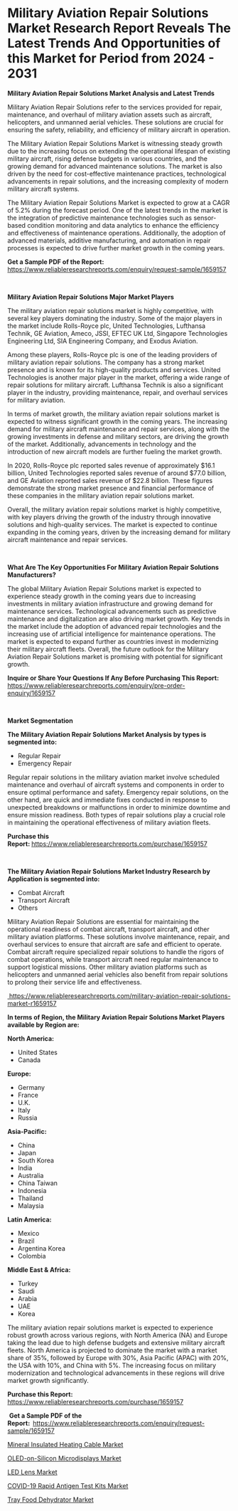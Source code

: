 <p><h1>Military Aviation Repair Solutions Market Research Report Reveals The Latest Trends And Opportunities of this Market for Period from 2024 - 2031</h1></p><p><strong>Military Aviation Repair Solutions Market Analysis and Latest Trends</strong></p>
<p><p>Military Aviation Repair Solutions refer to the services provided for repair, maintenance, and overhaul of military aviation assets such as aircraft, helicopters, and unmanned aerial vehicles. These solutions are crucial for ensuring the safety, reliability, and efficiency of military aircraft in operation.</p><p>The Military Aviation Repair Solutions Market is witnessing steady growth due to the increasing focus on extending the operational lifespan of existing military aircraft, rising defense budgets in various countries, and the growing demand for advanced maintenance solutions. The market is also driven by the need for cost-effective maintenance practices, technological advancements in repair solutions, and the increasing complexity of modern military aircraft systems.</p><p>The Military Aviation Repair Solutions Market is expected to grow at a CAGR of 5.2% during the forecast period. One of the latest trends in the market is the integration of predictive maintenance technologies such as sensor-based condition monitoring and data analytics to enhance the efficiency and effectiveness of maintenance operations. Additionally, the adoption of advanced materials, additive manufacturing, and automation in repair processes is expected to drive further market growth in the coming years.</p></p>
<p><strong>Get a Sample PDF of the Report:&nbsp;</strong> <a href="https://www.reliableresearchreports.com/enquiry/request-sample/1659157">https://www.reliableresearchreports.com/enquiry/request-sample/1659157</a></p>
<p>&nbsp;</p>
<p><strong>Military Aviation Repair Solutions Major Market Players</strong></p>
<p><p>The military aviation repair solutions market is highly competitive, with several key players dominating the industry. Some of the major players in the market include Rolls-Royce plc, United Technologies, Lufthansa Technik, GE Aviation, Ameco, JSSI, EFTEC UK Ltd, Singapore Technologies Engineering Ltd, SIA Engineering Company, and Exodus Aviation.</p><p>Among these players, Rolls-Royce plc is one of the leading providers of military aviation repair solutions. The company has a strong market presence and is known for its high-quality products and services. United Technologies is another major player in the market, offering a wide range of repair solutions for military aircraft. Lufthansa Technik is also a significant player in the industry, providing maintenance, repair, and overhaul services for military aviation.</p><p>In terms of market growth, the military aviation repair solutions market is expected to witness significant growth in the coming years. The increasing demand for military aircraft maintenance and repair services, along with the growing investments in defense and military sectors, are driving the growth of the market. Additionally, advancements in technology and the introduction of new aircraft models are further fueling the market growth.</p><p>In 2020, Rolls-Royce plc reported sales revenue of approximately $16.1 billion, United Technologies reported sales revenue of around $77.0 billion, and GE Aviation reported sales revenue of $22.8 billion. These figures demonstrate the strong market presence and financial performance of these companies in the military aviation repair solutions market.</p><p>Overall, the military aviation repair solutions market is highly competitive, with key players driving the growth of the industry through innovative solutions and high-quality services. The market is expected to continue expanding in the coming years, driven by the increasing demand for military aircraft maintenance and repair services.</p></p>
<p>&nbsp;</p>
<p><strong>What Are The Key Opportunities For Military Aviation Repair Solutions Manufacturers?</strong></p>
<p><p>The global Military Aviation Repair Solutions market is expected to experience steady growth in the coming years due to increasing investments in military aviation infrastructure and growing demand for maintenance services. Technological advancements such as predictive maintenance and digitalization are also driving market growth. Key trends in the market include the adoption of advanced repair technologies and the increasing use of artificial intelligence for maintenance operations. The market is expected to expand further as countries invest in modernizing their military aircraft fleets. Overall, the future outlook for the Military Aviation Repair Solutions market is promising with potential for significant growth.</p></p>
<p><strong>Inquire or Share Your Questions If Any Before Purchasing This Report:</strong> <a href="https://www.reliableresearchreports.com/enquiry/pre-order-enquiry/1659157">https://www.reliableresearchreports.com/enquiry/pre-order-enquiry/1659157</a></p>
<p>&nbsp;</p>
<p><strong>Market Segmentation</strong></p>
<p><strong>The Military Aviation Repair Solutions Market Analysis by types is segmented into:</strong></p>
<p><ul><li>Regular Repair</li><li>Emergency Repair</li></ul></p>
<p><p>Regular repair solutions in the military aviation market involve scheduled maintenance and overhaul of aircraft systems and components in order to ensure optimal performance and safety. Emergency repair solutions, on the other hand, are quick and immediate fixes conducted in response to unexpected breakdowns or malfunctions in order to minimize downtime and ensure mission readiness. Both types of repair solutions play a crucial role in maintaining the operational effectiveness of military aviation fleets.</p></p>
<p><strong>Purchase this Report:&nbsp;</strong><a href="https://www.reliableresearchreports.com/purchase/1659157">https://www.reliableresearchreports.com/purchase/1659157</a></p>
<p>&nbsp;</p>
<p><strong>The Military Aviation Repair Solutions Market Industry Research by Application is segmented into:</strong></p>
<p><ul><li>Combat Aircraft</li><li>Transport Aircraft</li><li>Others</li></ul></p>
<p><p>Military Aviation Repair Solutions are essential for maintaining the operational readiness of combat aircraft, transport aircraft, and other military aviation platforms. These solutions involve maintenance, repair, and overhaul services to ensure that aircraft are safe and efficient to operate. Combat aircraft require specialized repair solutions to handle the rigors of combat operations, while transport aircraft need regular maintenance to support logistical missions. Other military aviation platforms such as helicopters and unmanned aerial vehicles also benefit from repair solutions to prolong their service life and effectiveness.</p></p>
<p><a href="https://www.reliableresearchreports.com/military-aviation-repair-solutions-market-r1659157">&nbsp;https://www.reliableresearchreports.com/military-aviation-repair-solutions-market-r1659157</a></p>
<p><strong>In terms of Region, the Military Aviation Repair Solutions Market Players available by Region are:</strong></p>
<p>
    <p> <strong> North America: </strong>
        <ul>
            <li>United States</li>
            <li>Canada</li>
        </ul>
        </p> 
    <p> <strong> Europe: </strong>
        <ul>
            <li>Germany</li>
            <li>France</li>
            <li>U.K.</li>
            <li>Italy</li>
            <li>Russia</li>
        </ul>
        </p> 
    <p> <strong> Asia-Pacific: </strong>
        <ul>
            <li>China</li>
            <li>Japan</li>
            <li>South Korea</li>
            <li>India</li>
            <li>Australia</li>
            <li>China Taiwan</li>
            <li>Indonesia</li>
            <li>Thailand</li>
            <li>Malaysia</li>
        </ul>
        </p> 
    <p> <strong> Latin America: </strong>
        <ul>
            <li>Mexico</li>
            <li>Brazil</li>
            <li>Argentina Korea</li>
            <li>Colombia</li>
        </ul>
        </p> 
    <p> <strong> Middle East & Africa: </strong>
        <ul>
            <li>Turkey</li>
            <li>Saudi</li>
            <li>Arabia</li>
            <li>UAE</li>
            <li>Korea</li>
        </ul>
    </p>
    </p>
<p><p>The military aviation repair solutions market is expected to experience robust growth across various regions, with North America (NA) and Europe taking the lead due to high defense budgets and extensive military aircraft fleets. North America is projected to dominate the market with a market share of 35%, followed by Europe with 30%, Asia Pacific (APAC) with 20%, the USA with 10%, and China with 5%. The increasing focus on military modernization and technological advancements in these regions will drive market growth significantly.</p></p>
<p><strong>Purchase this Report: </strong><a href="https://www.reliableresearchreports.com/purchase/1659157">https://www.reliableresearchreports.com/purchase/1659157</a></p>
<p>&nbsp;<strong>Get a Sample PDF of the Report:&nbsp;&nbsp;</strong><a href="https://www.reliableresearchreports.com/enquiry/request-sample/1659157">https://www.reliableresearchreports.com/enquiry/request-sample/1659157</a></p>
<p><strong></strong></p>
<p><p><a href="https://issuu.com/reportprime-2/docs/mineral-insulated-heating-cable-market-size-2030.p">Mineral Insulated Heating Cable Market</a></p><p><a href="https://github.com/beatblasta/Market-Research-Report-List-3/blob/main/oled-on-silicon-microdisplays-market.md">OLED-on-Silicon Microdisplays Market</a></p><p><a href="https://issuu.com/reportprime-2/docs/led-lens-market-size-2030.pptx">LED Lens Market</a></p><p><a href="https://github.com/shotows/Market-Research-Report-List-2/blob/main/covid-19-rapid-antigen-test-kits-market.md">COVID-19 Rapid Antigen Test Kits Market</a></p><p><a href="https://www.linkedin.com/pulse/tray-food-dehydrator-market-trends-analysis-forecasted-period-3qfhe">Tray Food Dehydrator Market</a></p></p>